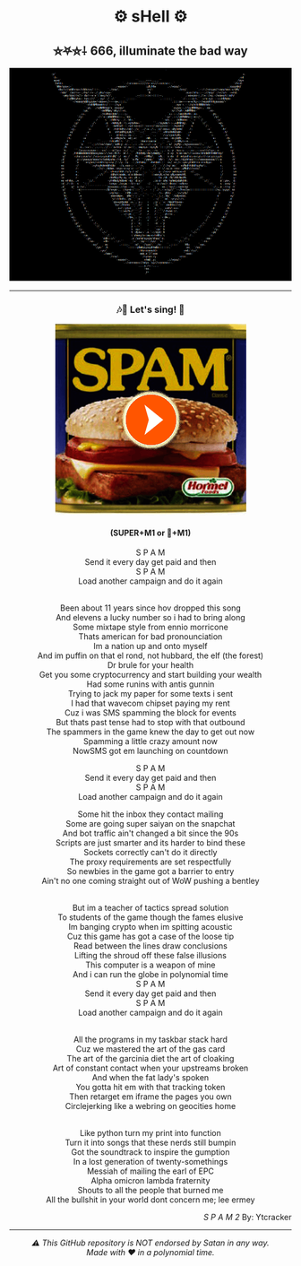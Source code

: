 <div align="center">
<h1>⚙️ sHell ⚙️</h1>
<h2>⛤⛧⛥⸸ 666, illuminate the bad way</h2>
<img src="./Assets/sHell-icon.png" alt="SpamGod ASCII Art"/>
</div>

---

<div align="center">
<h3>🎶🎵 Let's sing! 📧</h3>
<figure>
<a href="https://soundcloud.com/ytcracker/s-p-a-m-2" target="_blank">
<img src="./Assets/click-on-it-and-listen-to-ytcracker.png" alt="Click me and Spam The Nation">
</a>
</figure>
<h4>(SUPER+M1 or 🍎+M1)</h4>
</div>

<div align="center">
<span>S P A M<br/>
Send it every day get paid and then<br/>
S P A M<br/>
Load another campaign and do it again<br/><br/>

Been about 11 years since hov dropped this song<br/>
And elevens a lucky number so i had to bring along<br/>
Some mixtape style from ennio morricone<br/>
Thats american for bad pronounciation<br/>
Im a nation up and onto myself<br/>
And im puffin on that el rond, not hubbard, the elf (the forest)<br/>
Dr brule for your health<br/>
Get you some cryptocurrency and start building your wealth<br/>
Had some runins with antis gunnin<br/>
Trying to jack my paper for some texts i sent<br/>
I had that wavecom chipset paying my rent<br/>
Cuz i was SMS spamming the block for events<br/>
But thats past tense had to stop with that outbound<br/>
The spammers in the game knew the day to get out now<br/>
Spamming a little crazy amount now<br/>
NowSMS got em launching on countdown<br/>

S P A M<br/>
Send it every day get paid and then<br/>
S P A M<br/>
Load another campaign and do it again<br/>

Some hit the inbox they contact mailing<br/>
Some are going super saiyan on the snapchat<br/>
And bot traffic ain't changed a bit since the 90s<br/>
Scripts are just smarter and its harder to bind these<br/>
Sockets correctly can't do it directly<br/>
The proxy requirements are set respectfully<br/>
So newbies in the game got a barrier to entry<br/>
Ain't no one coming straight out of WoW pushing a bentley<br/><br/>

But im a teacher of tactics spread solution<br/>
To students of the game though the fames elusive<br/>
Im banging crypto when im spitting acoustic<br/>
Cuz this game has got a case of the loose tip<br/>
Read between the lines draw conclusions<br/>
Lifting the shroud off these false illusions<br/>
This computer is a weapon of mine<br/>
And i can run the globe in polynomial time<br/>
S P A M<br/>
Send it every day get paid and then<br/>
S P A M<br/>
Load another campaign and do it again<br/><br/>

All the programs in my taskbar stack hard<br/>
Cuz we mastered the art of the gas card<br/>
The art of the garcinia diet the art of cloaking<br/>
Art of constant contact when your upstreams broken<br/>
And when the fat lady's spoken<br/>
You gotta hit em with that tracking token<br/>
Then retarget em iframe the pages you own<br/>
Circlejerking like a webring on geocities home<br/><br/>

Like python turn my print into function<br/>
Turn it into songs that these nerds still bumpin<br/>
Got the soundtrack to inspire the gumption<br/>
In a lost generation of twenty-somethings<br/>
Messiah of mailing the earl of EPC<br/>
Alpha omicron lambda fraternity<br/>
Shouts to all the people that burned me<br/>
All the bullshit in your world dont concern me; lee ermey<br/>
</span></div>

<p align="right">
<cite>S P A M 2</cite>
By: Ytcracker
</p>

<hr>

<p align="center"><em>⚠️ This GitHub repository is NOT endorsed by Satan in any way.<br/>
Made with ❤️ in a polynomial time.</em></p>
